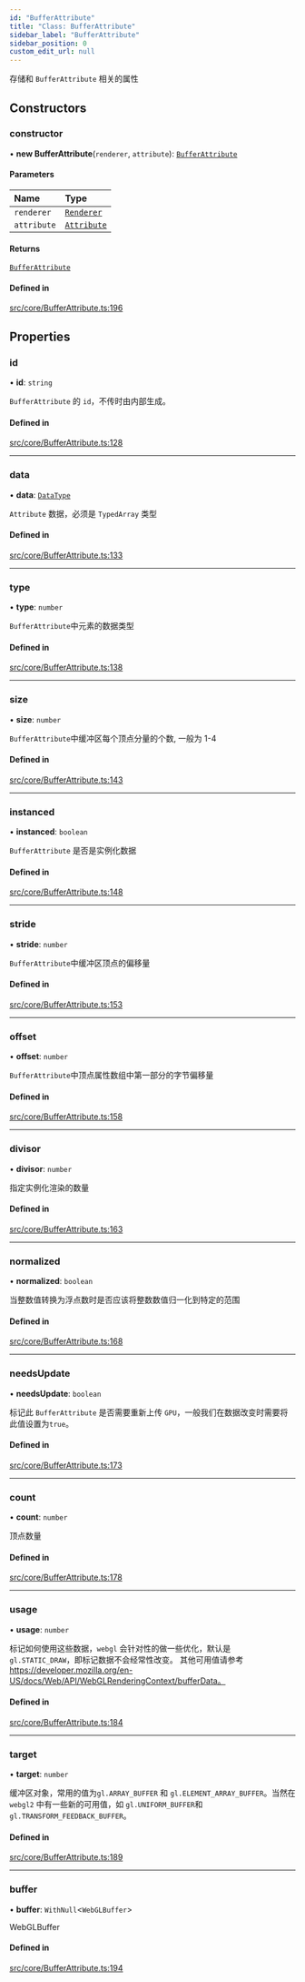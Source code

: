 ```yaml
---
id: "BufferAttribute"
title: "Class: BufferAttribute"
sidebar_label: "BufferAttribute"
sidebar_position: 0
custom_edit_url: null
---
```


存储和 `BufferAttribute` 相关的属性

## Constructors

### constructor

• **new BufferAttribute**(`renderer`, `attribute`): [`BufferAttribute`](BufferAttribute.md)

#### Parameters

| Name | Type |
| :------ | :------ |
| `renderer` | [`Renderer`](Renderer.md) |
| `attribute` | [`Attribute`](../interfaces/Attribute.md) |

#### Returns

[`BufferAttribute`](BufferAttribute.md)

#### Defined in

[src/core/BufferAttribute.ts:196](https://github.com/sakitam-gis/vis-engine/blob/master/src/core/BufferAttribute.ts#L196)

## Properties

### id

• **id**: `string`

`BufferAttribute` 的 `id`，不传时由内部生成。

#### Defined in

[src/core/BufferAttribute.ts:128](https://github.com/sakitam-gis/vis-engine/blob/master/src/core/BufferAttribute.ts#L128)

___

### data

• **data**: [`DataType`](../types/DataType.md)

`Attribute` 数据，必须是 `TypedArray` 类型

#### Defined in

[src/core/BufferAttribute.ts:133](https://github.com/sakitam-gis/vis-engine/blob/master/src/core/BufferAttribute.ts#L133)

___

### type

• **type**: `number`

`BufferAttribute`中元素的数据类型

#### Defined in

[src/core/BufferAttribute.ts:138](https://github.com/sakitam-gis/vis-engine/blob/master/src/core/BufferAttribute.ts#L138)

___

### size

• **size**: `number`

`BufferAttribute`中缓冲区每个顶点分量的个数, 一般为 1-4

#### Defined in

[src/core/BufferAttribute.ts:143](https://github.com/sakitam-gis/vis-engine/blob/master/src/core/BufferAttribute.ts#L143)

___

### instanced

• **instanced**: `boolean`

`BufferAttribute` 是否是实例化数据

#### Defined in

[src/core/BufferAttribute.ts:148](https://github.com/sakitam-gis/vis-engine/blob/master/src/core/BufferAttribute.ts#L148)

___

### stride

• **stride**: `number`

`BufferAttribute`中缓冲区顶点的偏移量

#### Defined in

[src/core/BufferAttribute.ts:153](https://github.com/sakitam-gis/vis-engine/blob/master/src/core/BufferAttribute.ts#L153)

___

### offset

• **offset**: `number`

`BufferAttribute`中顶点属性数组中第一部分的字节偏移量

#### Defined in

[src/core/BufferAttribute.ts:158](https://github.com/sakitam-gis/vis-engine/blob/master/src/core/BufferAttribute.ts#L158)

___

### divisor

• **divisor**: `number`

指定实例化渲染的数量

#### Defined in

[src/core/BufferAttribute.ts:163](https://github.com/sakitam-gis/vis-engine/blob/master/src/core/BufferAttribute.ts#L163)

___

### normalized

• **normalized**: `boolean`

当整数值转换为浮点数时是否应该将整数数值归一化到特定的范围

#### Defined in

[src/core/BufferAttribute.ts:168](https://github.com/sakitam-gis/vis-engine/blob/master/src/core/BufferAttribute.ts#L168)

___

### needsUpdate

• **needsUpdate**: `boolean`

标记此 `BufferAttribute` 是否需要重新上传 `GPU`，一般我们在数据改变时需要将此值设置为`true`。

#### Defined in

[src/core/BufferAttribute.ts:173](https://github.com/sakitam-gis/vis-engine/blob/master/src/core/BufferAttribute.ts#L173)

___

### count

• **count**: `number`

顶点数量

#### Defined in

[src/core/BufferAttribute.ts:178](https://github.com/sakitam-gis/vis-engine/blob/master/src/core/BufferAttribute.ts#L178)

___

### usage

• **usage**: `number`

标记如何使用这些数据，`webgl` 会针对性的做一些优化，默认是 `gl.STATIC_DRAW`，即标记数据不会经常性改变。
其他可用值请参考 https://developer.mozilla.org/en-US/docs/Web/API/WebGLRenderingContext/bufferData。

#### Defined in

[src/core/BufferAttribute.ts:184](https://github.com/sakitam-gis/vis-engine/blob/master/src/core/BufferAttribute.ts#L184)

___

### target

• **target**: `number`

缓冲区对象，常用的值为`gl.ARRAY_BUFFER` 和 `gl.ELEMENT_ARRAY_BUFFER`。当然在`webgl2` 中有一些新的可用值，如 `gl.UNIFORM_BUFFER`和 `gl.TRANSFORM_FEEDBACK_BUFFER`。

#### Defined in

[src/core/BufferAttribute.ts:189](https://github.com/sakitam-gis/vis-engine/blob/master/src/core/BufferAttribute.ts#L189)

___

### buffer

• **buffer**: `WithNull`\<`WebGLBuffer`\>

WebGLBuffer

#### Defined in

[src/core/BufferAttribute.ts:194](https://github.com/sakitam-gis/vis-engine/blob/master/src/core/BufferAttribute.ts#L194)

